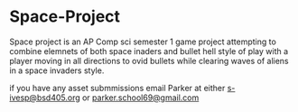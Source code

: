 # Space-Project
Space project is an AP Comp sci semester 1 game project attempting to combine elemnets of both space inaders and bullet hell style of play with a player moving in all directions to ovid bullets while clearing waves of aliens in a space invaders style.

if you have any asset submmissions email Parker at either s-ivesp@bsd405.org or parker.school69@gmail.com
